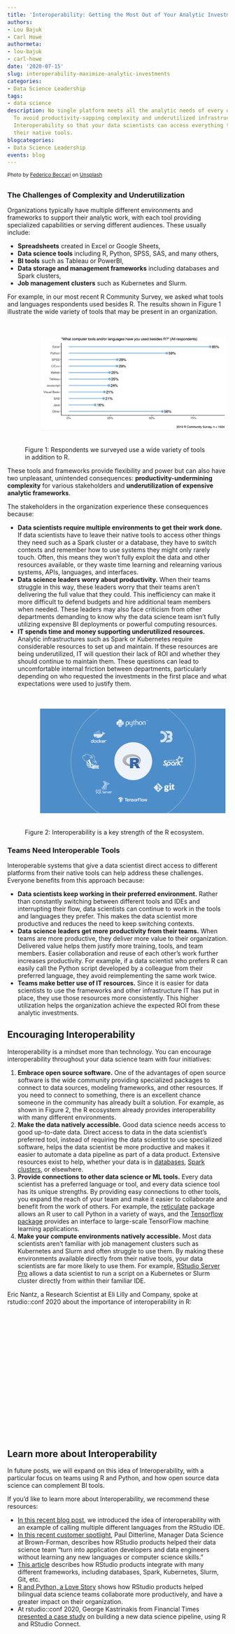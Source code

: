 ```yaml
---
title: 'Interoperability: Getting the Most Out of Your Analytic Investments'
authors: 
- Lou Bajuk
- Carl Howe
authormeta: 
- lou-bajuk
- carl-howe
date: '2020-07-15'
slug: interoperability-maximize-analytic-investments
categories:
- Data Science Leadership
tags:
- data science
description: No single platform meets all the analytic needs of every organization.
  To avoid productivity-sapping complexity and underutilized infrastructure, encourage
  Interoperability so that your data scientists can access everything they need from
  their native tools.
blogcategories:
- Data Science Leadership
events: blog
---
```



<sup>Photo by <a href="https://unsplash.com/@federize?utm_source=unsplash&utm_medium=referral&utm_content=creditCopyText" target="_blank" rel="noopener noreferrer">Federico Beccari</a> on <a href="https://unsplash.com/s/photos/connection?utm_source=unsplash&utm_medium=referral&utm_content=creditCopyText" target="_blank" rel="noopener noreferrer">Unsplash</a></sup>


### The Challenges of Complexity and Underutilization

Organizations typically have multiple different environments and frameworks to support their analytic work, with each tool providing specialized capabilities or serving different audiences. These usually include: 

*   **Spreadsheets** created in Excel or Google Sheets,
*   **Data science tools** including R, Python, SPSS, SAS, and many others,
*   **BI tools** such as Tableau or PowerBI,
*   **Data storage and management frameworks** including databases and Spark clusters,
*   **Job management clusters** such as Kubernetes and Slurm.

For example, in our most recent R Community Survey, we asked what tools and languages respondents used besides R. The results shown in Figure 1 illustrate the wide variety of tools that may be present in an organization.

<figure>
<img align="center" style="padding: 35px;" src="tools-chart.jpg" alt="Tools Chart">
<figcaption>Figure 1: Respondents we surveyed use a wide variety of tools in addition to R.</figcaption>
</figure>

These tools and frameworks provide flexibility and power but can also have two unpleasant, unintended consequences: **productivity-undermining complexity** for various stakeholders and **underutilization of expensive analytic frameworks**.

The stakeholders in the organization experience these consequences because:

*   **Data scientists require multiple environments to get their work done.** If data scientists have to leave their native tools to access other things they need such as a Spark cluster or a database, they have to switch contexts and remember how to use systems they might only rarely touch. Often, this means they won’t fully exploit the data and other resources available, or they waste time learning and relearning various systems, APIs, languages, and interfaces. 
*   **Data science leaders worry about productivity.** When their teams struggle in this way, these leaders worry that their teams aren’t delivering the full value that they could. This inefficiency can make it more difficult to defend budgets and hire additional team members when needed. These leaders may also face criticism from other departments demanding to know why the data science team isn’t fully utilizing expensive BI deployments or powerful computing resources.
*   **IT spends time and money supporting underutilized resources.** Analytic infrastructures such as Spark or Kubernetes require considerable resources to set up and maintain. If these resources are being underutilized, IT will question their lack of ROI and whether they should continue to maintain them. These questions can lead to uncomfortable internal friction between departments, particularly depending on who requested the investments in the first place and what expectations were used to justify them. 

<figure>
<img align="center" style="padding: 35px;" src="interoperability.png" alt="Platforms diagram">
<figcaption> Figure 2: Interoperability is a key strength of the R ecosystem.</figcaption>
</figure>

### Teams Need Interoperable Tools

Interoperable systems that give a data scientist direct access to different platforms from their native tools can help address these challenges. Everyone benefits from this approach because:

*   **Data scientists keep working in their preferred environment.** Rather than constantly switching between different tools and IDEs and interrupting their flow, data scientists can continue to work in the tools and languages they prefer. This makes the data scientist more productive and reduces the need to keep switching contexts.
*   **Data science leaders get more productivity from their teams.** When teams are more productive, they deliver more value to their organization. Delivered value helps them justify more training, tools, and team members. Easier collaboration and reuse of each other’s work further increases productivity. For example, if a data scientist who prefers R can easily call the Python script developed by a colleague from their preferred language, they avoid reimplementing the same work twice.
*   **Teams make better use of IT resources.** Since it is easier for data scientists to use the frameworks and other infrastructure IT has put in place, they use those resources more consistently. This higher utilization helps the organization achieve the expected ROI from these analytic investments.


## Encouraging Interoperability

Interoperability is a mindset more than technology. You can encourage interoperability throughout your data science team with four initiatives:


1.  **Embrace open source software.** One of the advantages of open source software is the wide community providing specialized packages to connect to data sources, modeling frameworks, and other resources. If you need to connect to something, there is an excellent chance someone in the community has already built a solution. For example, as shown in Figure 2, the R ecosystem already provides interoperability with many different environments. 
2.  **Make the data natively accessible.** Good data science needs access to good up-to-date data. Direct access to data in the data scientist’s preferred tool, instead of requiring the data scientist to use specialized software, helps the data scientist be more productive and makes it easier to automate a data pipeline as part of a data product. Extensive resources exist to help, whether your data is in <a href="https://db.rstudio.com/" target="_blank" rel="noopener noreferrer">databases</a>, <a href="https://spark.rstudio.com/" target="_blank" rel="noopener noreferrer">Spark clusters</a>, or elsewhere.  
3.   **Provide connections to other data science or ML tools.** Every data scientist has a preferred language or tool, and every data science tool has its unique strengths. By providing easy connections to other tools, you expand the reach of your team and make it easier to collaborate and benefit from the work of others. For example, the <a href="https://rstudio.github.io/reticulate/" target="_blank" rel="noopener noreferrer">reticulate</a> package allows an R user to call Python in a variety of ways, and the <a href="https://tensorflow.rstudio.com/" target="_blank" rel="noopener noreferrer">Tensorflow package</a> provides an interface to large-scale TensorFlow machine learning applications.
4.   **Make your compute environments natively accessible.** Most data scientists aren’t familiar with job management clusters such as Kubernetes and Slurm and often struggle to use them. By making these environments available directly from their native tools, your data scientists are far more likely to use them. For example, <a href="https://rstudio.com/products/rstudio-server-pro/" target="_blank" rel="noopener noreferrer">RStudio Server Pro</a> allows a data scientist to run a script on a Kubernetes or Slurm cluster directly from within their familiar IDE.

Eric Nantz, a Research Scientist at Eli Lilly and Company, spoke at rstudio::conf 2020 about the importance of interoperability in R:

<script src="https://fast.wistia.com/embed/medias/jyk6q0svdy.jsonp" async></script><script src="https://fast.wistia.com/assets/external/E-v1.js" async></script><div class="wistia_responsive_padding" style="padding:56.25% 0 0 0;position:relative;"><div class="wistia_responsive_wrapper" style="height:100%;left:0;position:absolute;top:0;width:100%;"><div class="wistia_embed wistia_async_jyk6q0svdy videoFoam=true" style="height:100%;position:relative;width:100%"><div class="wistia_swatch" style="height:100%;left:0;opacity:0;overflow:hidden;position:absolute;top:0;transition:opacity 200ms;width:100%;"><img src="https://fast.wistia.com/embed/medias/jyk6q0svdy/swatch" style="filter:blur(5px);height:100%;object-fit:contain;width:100%;" alt="" aria-hidden="true" onload="this.parentNode.style.opacity=1;" /></div></div></div></div>

## Learn more about Interoperability

In future posts, we will expand on this idea of Interoperability, with a particular focus on teams using R and Python, and how open source data science can complement BI tools. 

If you’d like to learn more about Interoperability, we recommend these resources:

*   <a href="https://blog.rstudio.com/2020/07/07/interoperability-july/" target="_blank" rel="noopener noreferrer">In this recent blog post</a>, we introduced the idea of interoperability with an example of calling multiple different languages from the RStudio IDE.
*   <a href="https://rstudio.com/about/customer-stories/brown-forman/" target="_blank" rel="noopener noreferrer">In this recent customer spotlight</a>, Paul Ditterline, Manager Data Science at Brown-Forman, describes how RStudio products helped their data science team “turn into application developers and data engineers without learning any new languages or computer science skills.”
*   <a href="https://solutions.rstudio.com/production/integrations/" target="_blank" rel="noopener noreferrer">This article</a> describes how RStudio products integrate with many different frameworks, including databases, Spark, Kubernetes, Slurm, Git, etc.
*   <a href="https://rstudio.com/solutions/r-and-python/" target="_blank" rel="noopener noreferrer">R and Python, a Love Story</a> shows how RStudio products helped bilingual data science teams collaborate more productively, and have a greater impact on their organization.
*   At rstudio::conf 2020, George Kastrinakis from Financial Times <a href="https://rstudio.com/resources/rstudioconf-2020/building-a-new-data-science-pipeline-for-the-ft-with-rstudio-connect/" target="_blank" rel="noopener noreferrer">presented a case study</a> on building a new data science pipeline, using R and RStudio Connect. 

